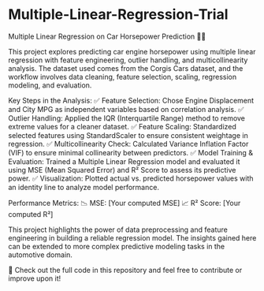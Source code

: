 # Multiple-Linear-Regression-Trial
Multiple Linear Regression on Car Horsepower Prediction 🚗💨

This project explores predicting car engine horsepower using multiple linear regression with feature engineering, outlier handling, and multicollinearity analysis. The dataset used comes from the Corgis Cars dataset, and the workflow involves data cleaning, feature selection, scaling, regression modeling, and evaluation.

Key Steps in the Analysis:
✅ Feature Selection: Chose Engine Displacement and City MPG as independent variables based on correlation analysis.
✅ Outlier Handling: Applied the IQR (Interquartile Range) method to remove extreme values for a cleaner dataset.
✅ Feature Scaling: Standardized selected features using StandardScaler to ensure consistent weightage in regression.
✅ Multicollinearity Check: Calculated Variance Inflation Factor (VIF) to ensure minimal collinearity between predictors.
✅ Model Training & Evaluation: Trained a Multiple Linear Regression model and evaluated it using MSE (Mean Squared Error) and R² Score to assess its predictive power.
✅ Visualization: Plotted actual vs. predicted horsepower values with an identity line to analyze model performance.

Performance Metrics:
📉 MSE: [Your computed MSE]
📈 R² Score: [Your computed R²]

This project highlights the power of data preprocessing and feature engineering in building a reliable regression model. The insights gained here can be extended to more complex predictive modeling tasks in the automotive domain.

🚀 Check out the full code in this repository and feel free to contribute or improve upon it!
